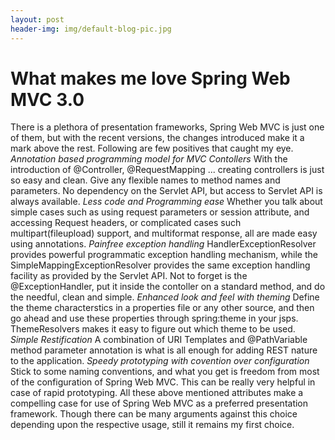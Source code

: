 ```yaml
---
layout: post
header-img: img/default-blog-pic.jpg
---
```


# What makes me love Spring Web MVC 3.0

There is a plethora of presentation frameworks, Spring Web MVC is just one of them, but with the recent versions, the changes introduced make it a mark above the rest. Following are few positives that caught my eye. _Annotation based programming model for MVC Contollers_ With the introduction of @Controller, @RequestMapping ... creating controllers is just so easy and clean. Give any flexible names to method names and parameters. No dependency on the Servlet API, but access to Servlet API is always available.  _Less code and Programming ease_ Whether you talk about simple cases such as using request parameters or session attribute, and accessing Request headers, or complicated cases such multipart(fileupload) support, and multiformat response, all are made easy using annotations. _Painfree exception handling_ HandlerExceptionResolver provides powerful programmatic exception handling mechanism, while the SimpleMappingExceptionResolver provides the same exception handling facility as provided by the Servlet API. Not to forget is the @ExceptionHandler, put it inside the contoller on a standard method, and do the needful, clean and simple. _Enhanced look and feel with theming_ Define the theme characterstics in a properties file or any other source, and then go ahead and use these properties through spring:theme in your jsps. ThemeResolvers makes it easy to figure out which theme to be used. _Simple Restification_ A combination of URI Templates and @PathVariable method parameter annotation is what is all enough for adding REST nature to the application. _Speedy prototyping with covention over configuration_ Stick to some naming conventions, and what you get is freedom from most of the configuration of Spring Web MVC. This can be really very helpful in case of rapid prototyping. All these above mentioned attributes make a compelling case for use of Spring Web MVC as a preferred presentation framework. Though there can be many arguments against this choice depending upon the respective usage, still it remains my first choice.